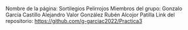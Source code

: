 Nombre de la página: Sortilegios Pelirrojos
Miembros del grupo:
  Gonzalo García Castillo
  Alejandro Valor González
  Rubén Alcojor Patilla
Link del repositorio: https://github.com/g-garciac2022/Practica3
